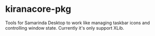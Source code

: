 # kiranacore-pkg
Tools for Samarinda Desktop to work like managing taskbar icons and controlling window state. Currently it's only support XLib.
